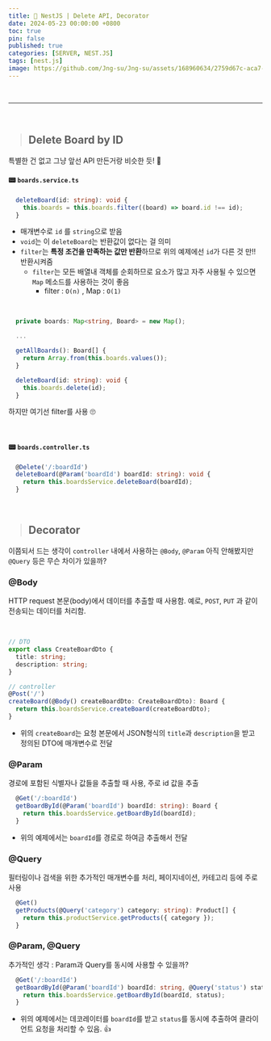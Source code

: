 ```yaml
---
title: 🦁 NestJS | Delete API, Decorator
date: 2024-05-23 00:00:00 +0800
toc: true
pin: false
published: true
categories: [SERVER, NEST.JS]
tags: [nest.js]
image: https://github.com/Jng-su/Jng-su/assets/168960634/2759d67c-aca7-4c2c-adac-b0fee5a4d7ff
---
```


<br>

---

<br>


> ## Delete Board by ID

특별한 건 없고 그냥 앞선 API 만든거랑 비슷한 듯! 🛫

#### 📟 `boards.service.ts`

```typescript
  deleteBoard(id: string): void {
    this.boards = this.boards.filter((board) => board.id !== id);
  }
```

- 매개변수로 `id` 를 `string`으로 받음
- `void`는 이 `deleteBoard`는 반환값이 없다는 걸 의미
- `filter`는 **특정 조건을 만족하는 값만 반환**하므로 위의 예제에선 `id`가 다른 것 만!! 반환시켜줌
  - `filter`는 모든 배열내 객체를 순회하므로 요소가 많고 자주 사용될 수 있으면 `Map` 메소드를 사용하는 것이 좋음
    - filter : `O(n)` , Map : `O(1)`

<br>

```typescript
  private boards: Map<string, Board> = new Map();

  ...

  getAllBoards(): Board[] {
    return Array.from(this.boards.values());
  }  

  deleteBoard(id: string): void {
    this.boards.delete(id);
  }
```

하지만 여기선 filter를 사용 🙄

<br>

#### 📟 `boards.controller.ts`

```typescript
  @Delete('/:boardId')
  deleteBoard(@Param('boardId') boardId: string): void {
    return this.boardsService.deleteBoard(boardId);
  }
```

<br>

> ## Decorator

이쯤되서 드는 생각이 `controller` 내에서 사용하는 `@Body`, `@Param` 아직 안해봤지만 `@Query` 등은 무슨 차이가 있을까?

### @Body

HTTP request 본문(body)에서 데이터를 추출할 때 사용함. 예로, `POST`, `PUT` 과 같이 전송되는 데이터를 처리함.

<br>

```typescript
// DTO
export class CreateBoardDto {
  title: string;
  description: string;
}

// controller
@Post('/')
createBoard(@Body() createBoardDto: CreateBoardDto): Board {
  return this.boardsService.createBoard(createBoardDto);
}
```

- 위의 `createBoard`는 요청 본문에서 JSON형식의 `title`과 `description`을 받고 정의된 DTO에 매개변수로 전달


### @Param

경로에 포함된 식별자나 값들을 추출할 때 사용, 주로 id 값을 추출

```typescript
  @Get('/:boardId')
  getBoardById(@Param('boardId') boardId: string): Board {
    return this.boardsService.getBoardById(boardId);
  }
```

- 위의 예제에서는 `boardId`를 경로로 하여금 추출해서 전달

### @Query

필터링이나 검색을 위한 추가적인 매개변수를 처리, 페이지네이션, 카테고리 등에 주로 사용

```typescript
  @Get()
  getProducts(@Query('category') category: string): Product[] {
    return this.productService.getProducts({ category });
  }
```

### @Param, @Query

추가적인 생각 : Param과 Query를 동시에 사용할 수 있을까?

```typescript
  @Get('/:boardId')
  getBoardById(@Param('boardId') boardId: string, @Query('status') status: string): Board {
    return this.boardsService.getBoardById(boardId, status);
  }
```

- 위의 예제에서는 데코레이터를 `boardId`를 받고 `status`를 동시에 추출하여 클라이언트 요청을 처리할 수 있음. 👍